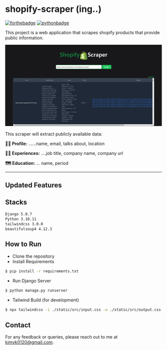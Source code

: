 # shopify-scraper (ing..)

[//]: # (Simple scraper to extract all products from shopify sites)
[//]: # (  row = {'sku': sku, 'product_type': product_type,)
[//]: # (                       'title': title, 'option_value': option_value,)
[//]: # (                       'price': price, 'stock': stock, 'body': str&#40;product['body_html']&#41;,)
[//]: # (                       'variant_id': product_handle + str&#40;variant['id']&#41;,)
[//]: # (                       'product_url': product_url, 'image_src': image_src})
[//]: # (description: html 구조가 제각각이라 위의 구조같이 정형화 된 것만 파싱한다. )
[//]: # ([![forthebadge]&#40;https://forthebadge.com/images/badges/open-source.svg&#41;]&#40;https://forthebadge.com&#41;)

[![forthebadge](https://forthebadge.com/images/badges/built-with-love.svg)](https://forthebadge.com)
[![pythonbadge](https://forthebadge.com/images/badges/made-with-python.svg)](https://forthebadge.com)

This project is a web application that scrapes shopify products that provide public information. 

<img src="./intro.png"  alt="intro"/>


This scraper will extract publicly available data: 

**🧑‍🎨 Profile:** ......name, email, talks about, location

**👨‍💼 Experiences:** ....job title, company name, company url

**🗺️ Education:** ... name, period

---

## Updated Features

[//]: # (2024.09.04)
[//]: # (  - **Company Search:** You can search for a company and get all the employees' information.)


## Stacks
```angular2html
Django 5.0.7
Python 3.10.11
tailwindcss 3.0.0
beautifulsoup4 4.12.3
```
  
## How to Run 

- Clone the repository
- Install Requirements
```bash
$ pip install -r requirements.txt
```
-  Run Django Server
```bash
$ python manage.py runserver
```

- Tailwind Build (for development)
```bash
$ npx tailwindcss -i ./static/src/input.css -o ./static/src/output.css --watch
```

## Contact

For any feedback or queries, please reach out to me at [kimyk0120@gmail.com](kimyk0120@gmail.com).

